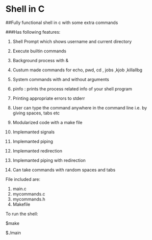 # Shell in C

##Fully functional shell in c with some extra commands

###Has following features:
1. Shell Prompt which shows username and current directory
2. Execute builtin commands
3. Background process with &
4. Custum made commands for echo, pwd, cd , jobs ,kjob ,killallbg
5. System commands with and without arguments
6. pinfo :​  prints the process related info of your shell program
7. Printing appropriate errors to stderr
8. User can type the command anywhere in the command line i.e. by giving spaces, tabs etc
9. Modularized code with a make file

10. Implemanted signals
11. Implemanted piping
12. Implemanted redirection
13. Implemanted piping with redirection
14. Can take commands with random spaces and tabs

File included are:
1. main.c
2. mycommands.c
3. mycommands.h
4. Makefile

To run the shell:

  $make

  $./main

